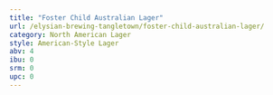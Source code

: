 ```yaml
---
title: "Foster Child Australian Lager"
url: /elysian-brewing-tangletown/foster-child-australian-lager/
category: North American Lager
style: American-Style Lager
abv: 4
ibu: 0
srm: 0
upc: 0
---
```


